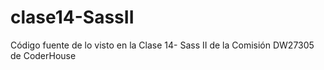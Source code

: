 # clase14-SassII

Código fuente de lo visto en la Clase 14- Sass II de la Comisión DW27305 de CoderHouse
